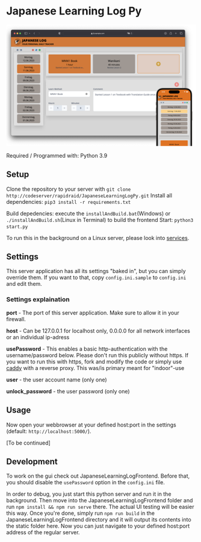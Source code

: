 # Japanese Learning Log Py

![Image that shows a jll page](./.github/readme-images/JLL.png)

Required / Programmed with: Python 3.9

## Setup 
Clone the repository to your server with `git clone http://codeserver/rapidraid/JapaneseLearningLogPy.git`
Install all dependencies: `pip3 install -r requirements.txt`

Build depedencies: execute the `installAndBuild.bat`(Windows) or `./installAndBuild.sh`(Linux in Terminal) to build the frontend
Start: `python3 start.py`

To run this in the background on a Linux server, please look into [services](https://www.google.com/search?q=linux+setup+service).

## Settings
This server application has all its settings "baked in", but you can simply override them.
If you want to that, copy `config.ini.sample` to `config.ini` and edit them.

### Settings explaination
**port** - The port of this server application. Make sure to allow it in your firewall.

**host** - Can be 127.0.0.1 for localhost only, 0.0.0.0 for all network interfaces or an individual ip-adress

**usePassword** - This enables a basic http-authentication with the username/password below. Please don't run this publicly without https. If you want to run this with https, fork and modify the code or simply use [caddy](https://caddyserver.com/) with a reverse proxy. This was/is primary meant for "indoor"-use

**user** - the user account name (only one)

**unlock_password** - the user password (only one)

## Usage
Now open your webbrowser at your defined host:port in the settings (default:  `http://localhost:5000/`).

[To be continued]

## Development
To work on the gui check out JapaneseLearningLogFrontend. 
Before that, you should disable the `usePassword` option in the `config.ini` file. 

In order to debug, you just start this python server and run it in the background. Then move into the JapaneseLearningLogFrontend folder and run `npm install && npm run serve` there.
The actual UI testing will be easier this way. Once you're done, simply run `npm run build` in the JapaneseLearningLogFrontend directory and it will output its contents into the static folder here. 
Now you can just navigate to your defined host:port address of the regular server.